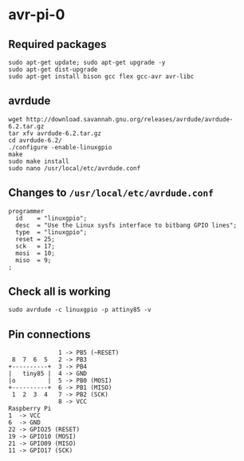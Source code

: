 # avr-pi-0

## Required packages
```
sudo apt-get update; sudo apt-get upgrade -y
sudo apt-get dist-upgrade 
sudo apt-get install bison gcc flex gcc-avr avr-libc
```

## avrdude
```
wget http://download.savannah.gnu.org/releases/avrdude/avrdude-6.2.tar.gz
tar xfv avrdude-6.2.tar.gz
cd avrdude-6.2/
./configure -enable-linuxgpio
make
sudo make install
sudo nano /usr/local/etc/avrdude.conf 
```

## Changes to `/usr/local/etc/avrdude.conf`
```
programmer
  id    = "linuxgpio";
  desc  = "Use the Linux sysfs interface to bitbang GPIO lines";
  type  = "linuxgpio";
  reset = 25;
  sck   = 17;
  mosi  = 10;
  miso  = 9;
;
```

## Check all is working
```
sudo avrdude -c linuxgpio -p attiny85 -v
```

## Pin connections
```
              1 -> PB5 (~RESET)
 8  7  6  5   2 -> PB3
+----------+  3 -> PB4
|   tiny85 |  4 -> GND
|o         |  5 -> PB0 (MOSI)
+----------+  6 -> PB1 (MISO)
 1  2  3  4   7 -> PB2 (SCK)
              8 -> VCC
Raspberry Pi
1  -> VCC
6  -> GND
22 -> GPIO25 (RESET)
19 -> GPIO10 (MOSI)
21 -> GPIO09 (MISO)
11 -> GPIO17 (SCK)
```
